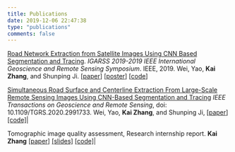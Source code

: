 ```yaml
---
title: Publications
date: 2019-12-06 22:47:38
type: "publications"
comments: false
---
```

[Road Network Extraction from Satellite Images Using CNN Based Segmentation and Tracing]( https://ieeexplore.ieee.org/abstract/document/8898565 ).
*IGARSS 2019-2019 IEEE International Geoscience and Remote Sensing Symposium*. IEEE, 2019. 
Wei, Yao, **Kai Zhang**, and Shunping Ji. 
[[paper](https://weiyao1996.github.io/files/publications/IGARSS_2019.pdf)] [[poster](https://weiyao1996.github.io/files/publications/Poster_IGARSS_WEI-0802.pdf)] [[code](https://github.com/astro-ck/RoadTracer-M)]

[Simultaneous Road Surface and Centerline Extraction From Large-Scale Remote Sensing Images Using CNN-Based Segmentation and Tracing]( https://ieeexplore.ieee.org/document/9094008 )
*IEEE Transactions on Geoscience and Remote Sensing*, doi: 10.1109/TGRS.2020.2991733. 
Wei, Yao, **Kai Zhang**, and Shunping Ji,
[[paper](https://weiyao1996.github.io/files/publications/TGRS_2020.pdf)] [[code]](https://github.com/astro-ck/Road-Extraction)|

Tomographic image quality assessment,
Research internship report.
**Kai Zhang**
[[paper](assets/files/TomoIQA_report.pdf)] [[slides]](assets/files/TomoIQA_slides.pdf) [[code]](https://github.com/SummerOf15/TomoIQA)|


